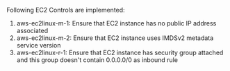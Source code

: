 Following EC2 Controls are implemented:

1. aws-ec2linux-m-1: Ensure that EC2 instance has no public IP address associated
2. aws-ec2linux-m-2: Ensure that EC2 instance uses IMDSv2 metadata service version
3. aws-ec2linux-r-1: Ensure that EC2 instance has security group attached and this group doesn't contain 0.0.0.0/0 as inbound rule
